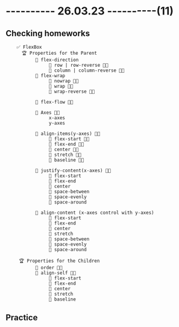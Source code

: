 # ---------- 26.03.23 ----------(11)

## Checking homeworks

        ✅ FlexBox
          🏆 Properties for the Parent
               🔷 flex-direction
                    🎁 row | row-reverse 👍🏻
                    🎁 column | column-reverse 👍🏻
               🔷 flex-wrap
                    🎁 nowrap 👍🏻
                    🎁 wrap 👍🏻
                    🎁 wrap-reverse 👍🏻

               🔷 flex-flow 👍🏻

               🔷 Axes 👍🏻
                    x-axes
                    y-axes

               🔷 align-items(y-axes) 👍🏻
                    🎁 flex-start 👍🏻
                    🎁 flex-end 👍🏻
                    🎁 center 👍🏻
                    🎁 stretch 👍🏻
                    🎁 baseline 👍🏻

               🔷 justify-content(x-axes) 👍🏻
                    🎁 flex-start
                    🎁 flex-end
                    🎁 center
                    🎁 space-between
                    🎁 space-evenly
                    🎁 space-around

               🔷 align-content (x-axes control with y-axes)
                    🎁 flex-start
                    🎁 flex-end
                    🎁 center
                    🎁 stretch
                    🎁 space-between
                    🎁 space-evenly
                    🎁 space-around

         🏆 Properties for the Children
               🔷 order 👍🏻
               🔷 align-self 👍🏻
                    🎁 flex-start
                    🎁 flex-end
                    🎁 center
                    🎁 stretch
                    🎁 baseline

## Practice
